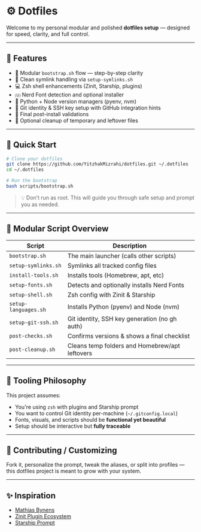 # ⚙️ Dotfiles

Welcome to my personal modular and polished **dotfiles setup** — designed for speed, clarity, and full control.

---

## 🧠 Features

- 🧩 Modular `bootstrap.sh` flow — step-by-step clarity
- 🔗 Clean symlink handling via `setup-symlinks.sh`
- 💻 Zsh shell enhancements (Zinit, Starship, plugins)
- 🄤 Nerd Font detection and optional installer
- 🐍 Python + Node version managers (pyenv, nvm)
- 🔐 Git identity & SSH key setup with GitHub integration hints
- 🧪 Final post-install validations
- 🧹 Optional cleanup of temporary and leftover files

---

## 🚀 Quick Start

```bash
# Clone your dotfiles
git clone https://github.com/YitzhakMizrahi/dotfiles.git ~/.dotfiles
cd ~/.dotfiles

# Run the bootstrap
bash scripts/bootstrap.sh
```

> 💡 Don’t run as root. This will guide you through safe setup and prompt you as needed.

---

## 📁 Modular Script Overview

| Script                  | Description                                      |
|-------------------------|--------------------------------------------------|
| `bootstrap.sh`          | The main launcher (calls other scripts)          |
| `setup-symlinks.sh`     | Symlinks all tracked config files                |
| `install-tools.sh`      | Installs tools (Homebrew, apt, etc)              |
| `setup-fonts.sh`        | Detects and optionally installs Nerd Fonts       |
| `setup-shell.sh`        | Zsh config with Zinit & Starship                 |
| `setup-languages.sh`    | Installs Python (pyenv) and Node (nvm)           |
| `setup-git-ssh.sh`      | Git identity, SSH key generation (no gh auth)    |
| `post-checks.sh`        | Confirms versions & shows a final checklist      |
| `post-cleanup.sh`       | Cleans temp folders and Homebrew/apt leftovers   |

---

## 🚰 Tooling Philosophy

This project assumes:

- You're using `zsh` with plugins and Starship prompt
- You want to control Git identity per-machine (`~/.gitconfig.local`)
- Fonts, visuals, and scripts should be **functional yet beautiful**
- Setup should be interactive but **fully traceable**

---

## 🤝 Contributing / Customizing

Fork it, personalize the prompt, tweak the aliases, or split into profiles — this dotfiles project is meant to grow with your system.

---

## ✨ Inspiration

- [Mathias Bynens](https://github.com/mathiasbynens/dotfiles)
- [Zinit Plugin Ecosystem](https://github.com/zdharma-continuum/zinit)
- [Starship Prompt](https://starship.rs/)

